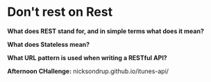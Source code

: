 # Don't rest on Rest

**What does REST stand for, and in simple terms what does it mean?**



**What does Stateless mean?**



**What URL pattern is used when writing a RESTful API?**



**Afternoon CHallenge:** nicksondrup.github.io/itunes-api/